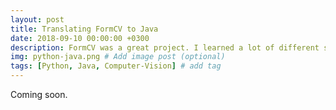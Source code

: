 ```yaml
---
layout: post
title: Translating FormCV to Java
date: 2018-09-10 00:00:00 +0300
description: FormCV was a great project. I learned a lot of different stuff with it. Now it was time to practice some Java. # Add post description (optional)
img: python-java.png # Add image post (optional)
tags: [Python, Java, Computer-Vision] # add tag
---
```

Coming soon.